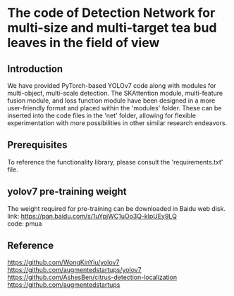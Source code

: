# The code of Detection Network for multi-size and multi-target tea bud leaves in the field of view

## Introduction
We have provided PyTorch-based YOLOv7 code along with modules for multi-object, multi-scale detection. The SKAttention module, multi-feature fusion module, and loss function module have been designed in a more user-friendly format and placed within the 'modules' folder. These can be inserted into the code files in the 'net' folder, allowing for flexible experimentation with more possibilities in other similar research endeavors.

## Prerequisites
To reference the functionality library, please consult the 'requirements.txt' file.

## yolov7 pre-training weight
The weight required for pre-training can be downloaded in Baidu web disk.  
link: https://pan.baidu.com/s/1uYpjWC1uOo3Q-klpUEy9LQ     
code: pmua    

## Reference
https://github.com/WongKinYiu/yolov7
https://github.com/augmentedstartups/yolov7
https://github.com/AshesBen/citrus-detection-localization
https://github.com/augmentedstartups
